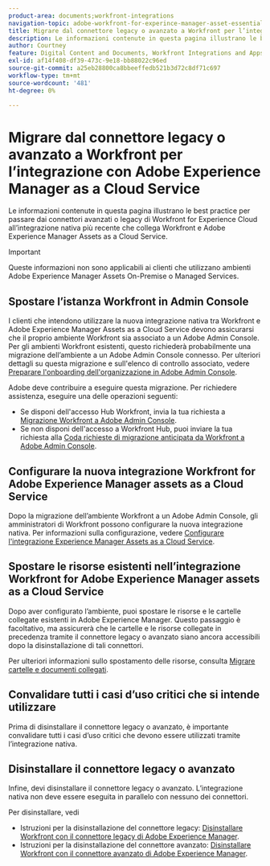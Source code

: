 ```yaml
---
product-area: documents;workfront-integrations
navigation-topic: adobe-workfront-for-experince-manager-asset-essentials
title: Migrare dal connettore legacy o avanzato a Workfront per l’integrazione con Adobe Experience Manager as a Cloud Service
description: Le informazioni contenute in questa pagina illustrano le best practice per passare dai connettori avanzati o legacy di Workfront for Experience Cloud all’integrazione nativa più recente che collega Workfront e Adobe Experience Manager Assets as a Cloud Service.
author: Courtney
feature: Digital Content and Documents, Workfront Integrations and Apps
exl-id: af14f408-df39-473c-9e18-bb88022c96ed
source-git-commit: a25eb28800ca8bbeeffedb521b3d72c8df71c697
workflow-type: tm+mt
source-wordcount: '481'
ht-degree: 0%

---
```


# Migrare dal connettore legacy o avanzato a Workfront per l’integrazione con Adobe Experience Manager as a Cloud Service

Le informazioni contenute in questa pagina illustrano le best practice per passare dai connettori avanzati o legacy di Workfront for Experience Cloud all’integrazione nativa più recente che collega Workfront e Adobe Experience Manager Assets as a Cloud Service.

>[!IMPORTANT]
>
>Queste informazioni non sono applicabili ai clienti che utilizzano ambienti Adobe Experience Manager Assets On-Premise o Managed Services.

## Spostare l’istanza Workfront in Admin Console

I clienti che intendono utilizzare la nuova integrazione nativa tra Workfront e Adobe Experience Manager Assets as a Cloud Service devono assicurarsi che il proprio ambiente Workfront sia associato a un Adobe Admin Console. Per gli ambienti Workfront esistenti, questo richiederà probabilmente una migrazione dell’ambiente a un Adobe Admin Console connesso. Per ulteriori dettagli su questa migrazione e sull&#39;elenco di controllo associato, vedere [Preparare l&#39;onboarding dell&#39;organizzazione in Adobe Admin Console](/help/quicksilver/administration-and-setup/adobe-admin-console/prep-for-admin-console.md).

Adobe deve contribuire a eseguire questa migrazione. Per richiedere assistenza, eseguire una delle operazioni seguenti:

* Se disponi dell&#39;accesso Hub Workfront, invia la tua richiesta a [Migrazione Workfront a Adobe Admin Console](https://hub.workfront.com/requests/new?activeTab=tab-new-helpRequest&projectID=629674d500054a38133cf26e01d06a97&path=).
* Se non disponi dell&#39;accesso a Workfront Hub, puoi inviare la tua richiesta alla [Coda richieste di migrazione anticipata da Workfront a Adobe Admin Console](https://workfront.az1.qualtrics.com/jfe/form/SV_9T5LuHf05JUOPAi).

## Configurare la nuova integrazione Workfront for Adobe Experience Manager assets as a Cloud Service

Dopo la migrazione dell’ambiente Workfront a un Adobe Admin Console, gli amministratori di Workfront possono configurare la nuova integrazione nativa. Per informazioni sulla configurazione, vedere [Configurare l&#39;integrazione Experience Manager Assets as a Cloud Service](/help/quicksilver/administration-and-setup/configure-integrations/configure-aacs-integration.md).

## Spostare le risorse esistenti nell’integrazione Workfront for Adobe Experience Manager assets as a Cloud Service

Dopo aver configurato l’ambiente, puoi spostare le risorse e le cartelle collegate esistenti in Adobe Experience Manager. Questo passaggio è facoltativo, ma assicurerà che le cartelle e le risorse collegate in precedenza tramite il connettore legacy o avanzato siano ancora accessibili dopo la disinstallazione di tali connettori.

Per ulteriori informazioni sullo spostamento delle risorse, consulta [Migrare cartelle e documenti collegati](/help/quicksilver/documents/workfront-and-experience-manager-integrations/legacy-enhanced-connector-migration/workfront-document-link-updates.md).

## Convalidare tutti i casi d’uso critici che si intende utilizzare

Prima di disinstallare il connettore legacy o avanzato, è importante convalidare tutti i casi d’uso critici che devono essere utilizzati tramite l’integrazione nativa.

## Disinstallare il connettore legacy o avanzato

Infine, devi disinstallare il connettore legacy o avanzato. L’integrazione nativa non deve essere eseguita in parallelo con nessuno dei connettori.

Per disinstallare, vedi

* Istruzioni per la disinstallazione del connettore legacy: [Disinstallare Workfront con il connettore legacy di Adobe Experience Manager](/help/quicksilver/documents/workfront-and-experience-manager-integrations/legacy-enhanced-connector-migration/uninstall-legacy-connector.md).
* Istruzioni per la disinstallazione del connettore avanzato: [Disinstallare Workfront con il connettore avanzato di Adobe Experience Manager](/help/quicksilver/documents/workfront-and-experience-manager-integrations/legacy-enhanced-connector-migration/uninstall-enhanced-connector.md).
